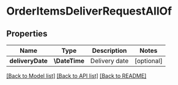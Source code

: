 # OrderItemsDeliverRequestAllOf

## Properties

Name | Type | Description | Notes
------------ | ------------- | ------------- | -------------
**deliveryDate** | **\DateTime** | Delivery date | [optional]

[[Back to Model list]](../../README.md#models) [[Back to API list]](../../README.md#endpoints) [[Back to README]](../../README.md)
